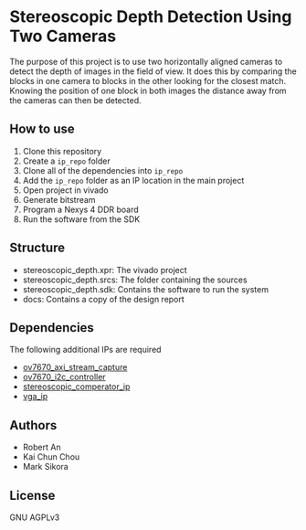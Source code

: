Stereoscopic Depth Detection Using Two Cameras
==============================================

The purpose of this project is to use two horizontally aligned cameras 
to detect the depth of images in the field of view.  It does this by 
comparing the blocks in one camera to blocks in the other looking for 
the closest match. Knowing the position of one block in both images the 
distance away from the cameras can then be detected. 


How to use
----------

1. Clone this repository
2. Create a `ip_repo` folder
3. Clone all of the dependencies into `ip_repo`
4. Add the `ip_repo` folder as an IP location in the main project
5. Open project in vivado
6. Generate bitstream
7. Program a Nexys 4 DDR board
8. Run the software from the SDK

Structure
---------

* stereoscopic_depth.xpr: The vivado project
* stereoscopic_depth.srcs: The folder containing the sources
* stereoscopic_depth.sdk: Contains the software to run the system
* docs: Contains a copy of the design report

Dependencies
------------

The following additional IPs are required

* [ov7670_axi_stream_capture](https://github.com/marknsikora/ov7670_axi_stream_capture)
* [ov7670_i2c_controller](https://github.com/marknsikora/ov7670_i2c_controller)
* [stereoscopic_comperator_ip](https://github.com/marknsikora/stereoscopic_comperator_ip)
* [vga_ip](https://github.com/marknsikora/vga_ip)

Authors
-------

* Robert An
* Kai Chun Chou
* Mark Sikora

License
-------

GNU AGPLv3
